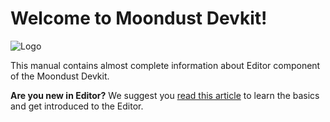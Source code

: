 # Welcome to Moondust Devkit!

![Logo](images/logo.png ':no-zoom')

This manual contains almost complete information about Editor component of the Moondust Devkit.

**Are you new in Editor?** We suggest you [read this article](Intro/QuickStart/WhatIsEditor) 
to learn the basics and get introduced to the Editor.
